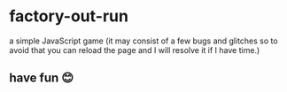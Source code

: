 # factory-out-run
a simple JavaScript game 
(it may consist of a few bugs and glitches so to avoid that you can reload the page and I will resolve it if I have time.)
## have fun 😊
